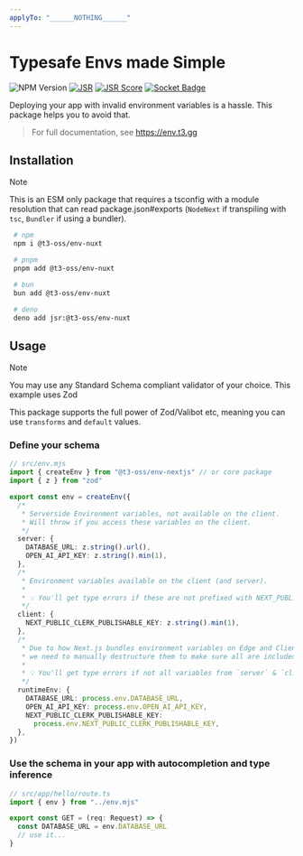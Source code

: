 ```yaml
---
applyTo: "______NOTHING______"
---
```


# Typesafe Envs made Simple

![NPM Version](https://img.shields.io/npm/v/%40t3-oss%2Fenv-core)
[![JSR](https://jsr.io/badges/@t3-oss/env-core)](https://jsr.io/@t3-oss/env-core)
[![JSR Score](https://jsr.io/badges/@t3-oss/env-core/score)](https://jsr.io/@t3-oss/env-core)
[![Socket Badge](https://socket.dev/api/badge/npm/package/@t3-oss/env-core)](https://socket.dev/npm/package/@t3-oss/env-core/overview)

Deploying your app with invalid environment variables is a hassle. This package helps you to avoid that.

> For full documentation, see https://env.t3.gg

## Installation

> [!NOTE]
>
> This is an ESM only package that requires a tsconfig with a module resolution that can read package.json#exports (`NodeNext` if transpiling with `tsc`, `Bundler` if using a bundler).

```bash
 # npm
 npm i @t3-oss/env-nuxt

 # pnpm
 pnpm add @t3-oss/env-nuxt

 # bun
 bun add @t3-oss/env-nuxt

 # deno
 deno add jsr:@t3-oss/env-nuxt
```

## Usage

> [!NOTE]
>
> You may use any Standard Schema compliant validator of your choice. This example uses Zod

This package supports the full power of Zod/Valibot etc, meaning you can use `transforms` and `default` values.

### Define your schema

```ts
// src/env.mjs
import { createEnv } from "@t3-oss/env-nextjs" // or core package
import { z } from "zod"

export const env = createEnv({
  /*
   * Serverside Environment variables, not available on the client.
   * Will throw if you access these variables on the client.
   */
  server: {
    DATABASE_URL: z.string().url(),
    OPEN_AI_API_KEY: z.string().min(1),
  },
  /*
   * Environment variables available on the client (and server).
   *
   * 💡 You'll get type errors if these are not prefixed with NEXT_PUBLIC_.
   */
  client: {
    NEXT_PUBLIC_CLERK_PUBLISHABLE_KEY: z.string().min(1),
  },
  /*
   * Due to how Next.js bundles environment variables on Edge and Client,
   * we need to manually destructure them to make sure all are included in bundle.
   *
   * 💡 You'll get type errors if not all variables from `server` & `client` are included here.
   */
  runtimeEnv: {
    DATABASE_URL: process.env.DATABASE_URL,
    OPEN_AI_API_KEY: process.env.OPEN_AI_API_KEY,
    NEXT_PUBLIC_CLERK_PUBLISHABLE_KEY:
      process.env.NEXT_PUBLIC_CLERK_PUBLISHABLE_KEY,
  },
})
```

### Use the schema in your app with autocompletion and type inference

```ts
// src/app/hello/route.ts
import { env } from "../env.mjs"

export const GET = (req: Request) => {
  const DATABASE_URL = env.DATABASE_URL
  // use it...
}
```
